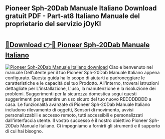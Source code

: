 ## Pioneer Sph-20Dab Manuale Italiano Download gratuit PDF - Part-at8 Italiano Manuale del proprietario del servizio jOyKl

# <h2><a href="http://dfe9jh.blite.top/?on=Pioneer+Sph-20Dab+Manuale+Italiano">🔗Download 👉🔴 Pioneer Sph-20Dab Manuale Italiano</a></h2>

[![Pioneer Sph-20Dab Manuale Italiano download](https://i.imgur.com/lujVjoI.png)](http://dfe9jh.blite.top/?on=Pioneer+Sph-20Dab+Manuale+Italiano)
Ciao e benvenuto nel manuale Dell'utente per il tuo Pioneer Sph-20Dab Manuale Italiano appena configurato. Questa guida ha lo scopo di aiutarti a padroneggiare le caratteristiche e le capacità del tuo Prodotto. All'interno, troverai istruzioni dettagliate per L'installazione, L'uso, la manutenzione e la risoluzione dei problemi. Suggerimenti per la sicurezza domestica segui questi suggerimenti per garantire un uso sicuro del tuo nuovo REDDDDDDD a casa. Le funzionalità avanzate di Pioneer Sph-20Dab Manuale Italiano includono rilevamento di oggetti, Sensori di movimento, avvisi personalizzabili e accesso remoto, tutti accessibili e personalizzati dall'interfaccia utente. Il vostro successo è il nostro obiettivo Pioneer Sph-20Dab Manuale Italiano. Ci impegniamo a fornirti gli strumenti e il supporto di cui hai bisogno.
